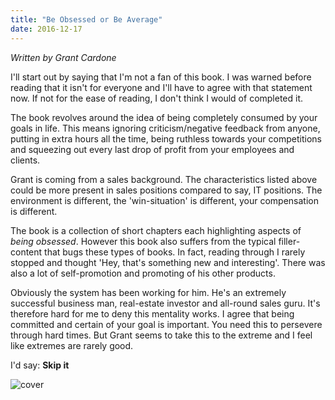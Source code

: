 ```yaml
---
title: "Be Obsessed or Be Average"
date: 2016-12-17
---
```


*Written by Grant Cardone*

I'll start out by saying that I'm not a fan of this book. I was warned before reading that it isn't for everyone and I'll have to agree with that statement now. If not for the ease of reading, I don't think I would of completed it. 

The book revolves around the idea of being completely consumed by your goals in life. This means ignoring criticism/negative feedback from anyone, putting in extra hours all the time, being ruthless towards your competitions and squeezing out every last drop of profit from your employees and clients. 

Grant is coming from a sales background. The characteristics listed above could be more present in sales positions compared to say, IT positions. The environment is different, the 'win-situation' is different, your compensation is different.

The book is a collection of short chapters each highlighting aspects of *being obsessed*. However this book also suffers from the typical filler-content that bugs these types of books. In fact, reading through I rarely stopped and thought 'Hey, that's something new and interesting'. There was also a lot of self-promotion and promoting of his other products. 

Obviously the system has been working for him. He's an extremely successful business man, real-estate investor and all-round sales guru. It's therefore hard for me to deny this mentality works. I agree that being committed and certain of your goal is important. You need this to persevere through hard times. But Grant seems to take this to the extreme and I feel like extremes are rarely good. 

I'd say: **Skip it**

![cover](/img/book_reviews/be_obsessed.jpeg)